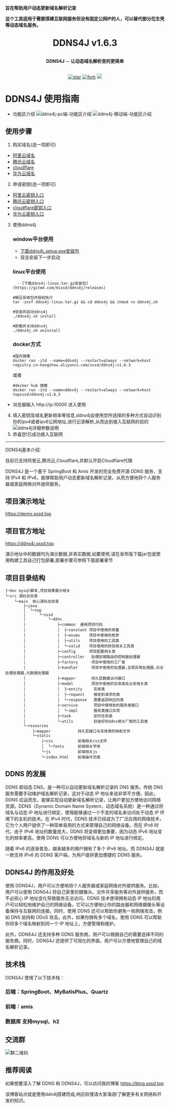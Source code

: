 **旨在帮助用户动态更新域名解析记录**

**这个工具适用于需要搭建互联网服务但没有固定公网IP的人，可以替代部分花生壳等动态域名服务。**

<h1 align="center" style="margin: 30px 0 30px; font-weight: bold;">DDNS4J v1.6.3</h1>
<h4 align="center" style="margin: 30px 0 30px; font-weight: bold;">DDNS4J -- 让动态域名解析变的更简单</h4>

<p align="center">
<a href='https://gitee.com/Xsssd/ddns4j/stargazers'><img src='https://gitee.com/Xsssd/ddns4j/badge/star.svg?theme=dark' alt='star'></img></a>
<a href='https://gitee.com/Xsssd/ddns4j/members'><img src='https://gitee.com/Xsssd/ddns4j/badge/fork.svg?theme=dark' alt='fork'></img></a>
<a href='https://img.shields.io/badge/license-apache-blue'><img src='https://img.shields.io/badge/license-apache-blue'></img></a>
</p>


# DDNS4J 使用指南
- 功能区介绍
![ddns4j-pc端-功能区介绍](./doc/ddns4j-web端-功能区介绍.png "ddns4j-web端-功能区介绍.png")
![ddns4j-移动端-功能区介绍](./doc/ddns4j-移动端-功能区介绍.png "ddns4j-移动端-功能区介绍.png")

## 使用步骤
1. 购买域名(选一项即可)
 - [阿里云域名](https://wanwang.aliyun.com/domain)
 - [腾讯云域名](https://dnspod.cloud.tencent.com/)
 - [cloudflare](https://www.cloudflare.com/zh-cn/products/registrar/)
 - [华为云域名](https://www.huaweicloud.com/product/domain.html)
2. 申请密钥(选一项即可)
  - [阿里云密钥入口](https://ram.console.aliyun.com/manage/ak)
  - [腾讯云密钥入口](https://console.dnspod.cn/account/token/apikey)
  - [cloudflare密钥入口](https://dash.cloudflare.com/profile/api-tokens)
  - [华为云密钥入口](https://console.huaweicloud.com/iam/)
3. 使用ddns4j
   ### window平台使用
      - [下载ddns4j_setup.exe安装包](https://gitee.com/Xsssd/ddns4j/releases)
      - 双击安装下一步启动
   ### linux平台使用
         - [下载ddns4j-linux.tar.gz安装包](https://gitee.com/Xsssd/ddns4j/releases)
    ```
    #解压安装包并授权执行
    tar -zxvf ddns4j-linux.tar.gz && cd ddns4j && chmod +x ddns4j.sh
    ```
    ```
    #安装并启动ddns4j
    ./ddns4j.sh install
    
    #卸载并关闭ddns4j
    ./ddns4j.sh uninstall
    ```
   ### docker方式
    ```
    #国内镜像
    docker run -itd --name=ddns4j --restart=always --network=host  registry.cn-hangzhou.aliyuncs.com/sssd/ddns4j:v1.6.3
    ```
   或者
    ```
    #docker hub 镜像
    docker run -itd --name=ddns4j --restart=always --network=host  topsssd/ddns4j:v1.6.3
    ```
  - 浏览器输入 http://ip:10000 进入使用
4. 填入密钥及域名更新频率等信息,ddns4j会使用您所选择的多种方式自动识别你的ipv4或者ipv6公网地址,进行记录解析,从而达到接入互联网的目的
   ![ddns4j详细参数说明](./doc/ddns4j-详细参数说明.png "ddns4j详细参数说明")
5. 恭喜您!已成功接入互联网

****

DDNS4j基本介绍:

目前已支持阿里云,腾讯云,Cloudflare,并默认开启Cloudflare代理.

DDNS4J 是一个基于 SpringBoot 和 Amis 开发的完全免费开源 DDNS 服务，支持 IPv4 和 IPv6，能够帮助用户动态更新域名解析记录，从而方便地将个人服务器或家庭网络对外提供服务。

## 项目演示地址

https://demo.sssd.top

## 项目官方地址

https://ddns4j.sssd.top

演示地址中的数据均为演示数据,非真实数据,如要使用,请在发布版下载jar包或使用构建工具自己打包部署,部署步骤可参照下面部署章节

## 项目目录结构
```
├─doc mysql脚本,项目效果展示相关
└─src 源码总目录
    └─main  核心源码总目录
        ├─java  
        │  └─top
        │      └─sssd
        │          └─ddns
        │              ├─common  通用项目代码
        │              │  ├─constant 项目中使用的常量
        │              │  ├─enums    项目中使用的枚举
        │              │  ├─utils    项目使用的工具类
        │              │  └─valid    项目使用的校验相关工具类
        │              ├─config      项目配置相关类
        │              ├─controller   处理前端路由的控制器处理器
        │              ├─factory      项目中使用的工厂类
        │              ├─handler      项目中使用的处理器,全局异常处理器,日志处理处理器,元数据处理器
        │              ├─mapper       持久层数据访问接口
        │              ├─model        项目中使用的实体类及业务相关类
        │              │  ├─entity     实体类
        │              │  ├─request    接收到请求的类
        │              │  └─response   需要返回响应的类
        │              ├─service       项目中使用到的服务类接口
        │              │  └─impl       服务类接口实现
        │              ├─task          定时任务类
        │              └─utils         封装好的ddns相关厂商的工具类 
        └─resources
            ├─mapper            持久层接口与实体类的映射文件
            └─static
                ├─css           前端相关css文件
                │  └─fonts      前端相关字体
                └─js            前端相关js
                └─index.html    前端操作页面
```

## DDNS 的发展
DDNS 即动态 DNS，是一种可以自动更新域名解析记录的 DNS 服务。传统 DNS 服务需要手动维护域名解析记录，这对于动态 IP 地址来说非常不方便。因此，DDNS 应运而生，能够实现自动更新域名解析记录，让用户更加方便地访问网络资源。DDNS（Dynamic Domain Name System，动态域名系统）是一种通过将域名与动态 IP 地址进行绑定，使得能够通过一个不变的域名来访问处于动态 IP 环境下的主机的技术。在 IPv4 时代，DDNS 技术已经成为了广泛应用的网络技术，它为个人用户提供了一种简单易用的方式来管理自己的网络设备。而在 IPv6 时代，由于 IPv6 地址的数量庞大，DDNS 将变得更加重要，因为动态 IPv6 地址变化的频率更高，使用 DDNS 可以方便地将域名与新的 IP 地址进行绑定。

随着 IPv6 的逐渐普及，越来越多的用户拥有了多个 IPv6 地址。而 DDNS4J 就是一款支持 IPv6 的 DDNS 客户端，为用户提供更加便捷的 DDNS 服务。

## DDNS4J 的作用及好处
使用 DDNS4J，用户可以方便地将个人服务器或家庭网络对外提供服务。比如，用户可以使用 DDNS4J 将自己家里的摄像头、文件共享服务等对外提供服务，而不必担心 IP 地址变化导致服务无法访问。DDNS 技术使得拥有动态 IP 地址的用户可以轻松地维护自己的网络设备。它可以方便地让你的路由器和网络摄像头等设备保持与互联网的连接。同时，使用 DDNS 还可以帮助你避免一些网络攻击，例如 DNS 劫持和 DDoS 攻击。此外，如果你拥有多个域名，使用 DDNS 可以帮助你将多个域名映射到同一个 IP 地址上，方便管理和维护。

此外，DDNS4J 还支持多种 DDNS 服务商，用户可以根据自己的需要选择不同的服务商。同时，DDNS4J 还提供了可视化的界面，用户可以方便地管理自己的域名解析记录。

## 技术栈
DDNS4J 使用了以下技术栈：

### 后端：SpringBoot、MyBatisPlus、Quartz
### 前端：amis
### 数据库 支持mysql、h2

## 交流群
![群二维码](./doc/ddns4j交流群(一)群二维码.png "QQ群二维码")

## 推荐阅读
如果想要深入了解 DDNS 和 DDNS4J，可以访问我的博客 https://blog.sssd.top

该博客站点就是使用ddn4j搭建而成,响应较慢请大家海涵!了解更多有关网络和开发的知识。